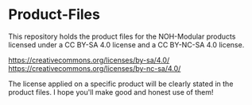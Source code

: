 # Product-Files
This repository holds the product files for the NOH-Modular products licensed under a CC BY-SA 4.0 license and a CC BY-NC-SA 4.0 license.
 
 https://creativecommons.org/licenses/by-sa/4.0/
 https://creativecommons.org/licenses/by-nc-sa/4.0/
 
 The license applied on a specific product will be clearly stated in the product files. 
 I hope you'll make good and honest use of them!
 
